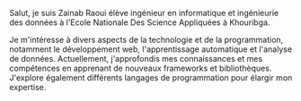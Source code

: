 Salut, je suis Zainab Raoui élève ingénieur en informatique et ingénieurie des données à l'Ecole Nationale Des Science Appliquées à Khouribga.

Je m'intéresse à divers aspects de la technologie et de la programmation, notamment le développement web, l'apprentissage automatique et l'analyse de données.
Actuellement, j'approfondis mes connaissances et mes compétences en apprenant de nouveaux frameworks et bibliothèques. J'explore également différents langages de programmation pour élargir mon expertise.

